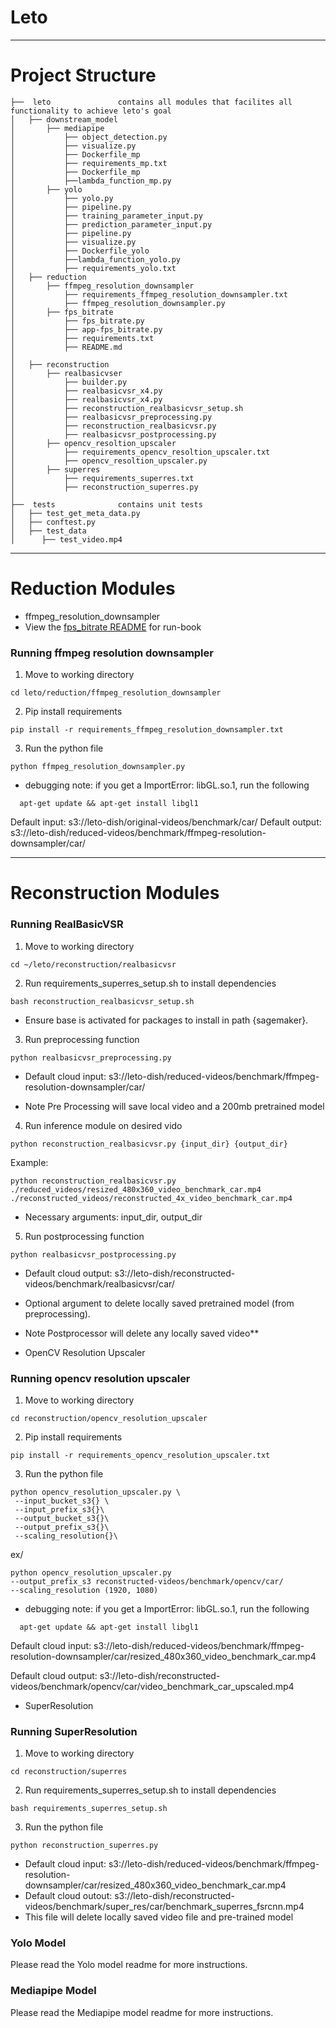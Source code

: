 # **Leto**
----------------------------------
# Project Structure

```
├──  leto				contains all modules that facilites all functionality to achieve leto's goal
│   ├── downstream_model
│       ├── mediapipe
│           ├── object_detection.py
│           ├── visualize.py
│           ├── Dockerfile_mp
│           ├── requirements_mp.txt
│           ├── Dockerfile_mp
│           ├──lambda_function_mp.py
│       ├── yolo
│           ├── yolo.py
│           ├── pipeline.py
│           ├── training_parameter_input.py
│           ├── prediction_parameter_input.py
│           ├── pipeline.py
│           ├── visualize.py
│           ├── Dockerfile_yolo
│           ├──lambda_function_yolo.py
│           ├── requirements_yolo.txt
│   ├── reduction
│       ├── ffmpeg_resolution_downsampler
│           ├── requirements_ffmpeg_resolution_downsampler.txt
│           ├── ffmpeg_resolution_downsampler.py
│       ├── fps_bitrate
│           ├── fps_bitrate.py
│           ├── app-fps_bitrate.py
│           ├── requirements.txt
│           ├── README.md
│
│   ├── reconstruction
│       ├── realbasicvser
│           ├── builder.py
│           ├── realbasicvsr_x4.py
│           ├── realbasicvsr_x4.py
│           ├── reconstruction_realbasicvsr_setup.sh
│           ├── realbasicvsr_preprocessing.py
│           ├── reconstruction_realbasicvsr.py
│           ├── realbasicvsr_postprocessing.py
│       ├── opencv_resoltion_upscaler
│           ├── requirements_opencv_resoltion_upscaler.txt
│           ├── opencv_resoltion_upscaler.py
│       ├── superres
│           ├── requirements_superres.txt
│           ├── reconstruction_superres.py
│
├──  tests				contains unit tests
│   ├── test_get_meta_data.py
│   ├── conftest.py
│   ├── test_data
│      ├── test_video.mp4

```
----------------------------------
# Reduction Modules
- ffmpeg_resolution_downsampler
- View the [fps_bitrate README](/reduction/fps_bitrate/README.md) for run-book


### Running ffmpeg resolution downsampler

1. Move to working directory
```console
cd leto/reduction/ffmpeg_resolution_downsampler
```

2. Pip install requirements
```console
pip install -r requirements_ffmpeg_resolution_downsampler.txt
```

3. Run the python file
```console
python ffmpeg_resolution_downsampler.py
```

* debugging note: if you get a ImportError: libGL.so.1, run the following
```console
  apt-get update && apt-get install libgl1
```

Default input: s3://leto-dish/original-videos/benchmark/car/
Default output: s3://leto-dish/reduced-videos/benchmark/ffmpeg-resolution-downsampler/car/


----------------------------------
# Reconstruction Modules


### Running RealBasicVSR

1. Move to working directory
```console
cd ~/leto/reconstruction/realbasicvsr
```

2. Run requirements_superres_setup.sh to install dependencies
```console
bash reconstruction_realbasicvsr_setup.sh
```
- Ensure base is activated for packages to install in path {sagemaker}.

3. Run preprocessing function
```console
python realbasicvsr_preprocessing.py
```
- Default cloud input: s3://leto-dish/reduced-videos/benchmark/ffmpeg-resolution-downsampler/car/

- Note Pre Processing will save local video and a 200mb pretrained model

4. Run inference module on desired vido
```console
python reconstruction_realbasicvsr.py {input_dir} {output_dir}
```
Example:
```console
python reconstruction_realbasicvsr.py  ./reduced_videos/resized_480x360_video_benchmark_car.mp4 ./reconstructed_videos/reconstructed_4x_video_benchmark_car.mp4
```

-  Necessary arguments: input_dir, output_dir

5. Run postprocessing function
```console
python realbasicvsr_postprocessing.py
```
- Default cloud output: s3://leto-dish/reconstructed-videos/benchmark/realbasicvsr/car/

- Optional argument to delete locally saved pretrained model (from preprocessing).
- Note Postprocessor will delete any locally saved video**

- OpenCV Resolution Upscaler

### Running opencv resolution upscaler

1. Move to working directory
```console
cd reconstruction/opencv_resolution_upscaler
```

2. Pip install requirements
```console
pip install -r requirements_opencv_resolution_upscaler.txt
```

3. Run the python file
```console
python opencv_resolution_upscaler.py \
 --input_bucket_s3{} \
 --input_prefix_s3{}\
 --output_bucket_s3{}\
 --output_prefix_s3{}\
 --scaling_resolution{}\
```
ex/
```console
python opencv_resolution_upscaler.py
--output_prefix_s3 reconstructed-videos/benchmark/opencv/car/
--scaling_resolution (1920, 1080)
```

* debugging note: if you get a ImportError: libGL.so.1, run the following
```console
  apt-get update && apt-get install libgl1
```

Default cloud input: s3://leto-dish/reduced-videos/benchmark/ffmpeg-resolution-downsampler/car/resized_480x360_video_benchmark_car.mp4

Default cloud output: s3://leto-dish/reconstructed-videos/benchmark/opencv/car/video_benchmark_car_upscaled.mp4

- SuperResolution

### Running SuperResolution

1. Move to working directory
```console
cd reconstruction/superres
```

2. Run requirements_superres_setup.sh to install dependencies
```console
bash requirements_superres_setup.sh
```

3. Run the python file
```console
python reconstruction_superres.py
```
- Default cloud input: s3://leto-dish/reduced-videos/benchmark/ffmpeg-resolution-downsampler/car/resized_480x360_video_benchmark_car.mp4
- Default cloud outout: s3://leto-dish/reconstructed-videos/benchmark/super_res/car/benchmark_superres_fsrcnn.mp4
- This file will delete locally saved video file and pre-trained model

### Yolo Model

Please read the Yolo model readme for more instructions.

### Mediapipe Model

Please read the Mediapipe model readme for more instructions.
